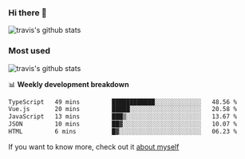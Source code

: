 ### Hi there 👋

<!--
**HondryTravis/HondryTravis** is a ✨ _special_ ✨ repository because its `README.md` (this file) appears on your GitHub profile.

Here are some ideas to get you started:

- 🔭 I’m currently working on ...
- 🌱 I’m currently learning ...
- 👯 I’m looking to collaborate on ...
- 🤔 I’m looking for help with ...
- 💬 Ask me about ...
- 📫 How to reach me: ...
- 😄 Pronouns: ...
- ⚡ Fun fact: ...
-->

![travis's github stats](https://github-readme-stats.vercel.app/api?username=HondryTravis&hide=stars)
### Most used
![travis's github stats](https://github-readme-stats.anuraghazra1.vercel.app/api/top-langs/?username=HondryTravis&layout=compact&hide_title=true)

📊 **Weekly development breakdown**

<!--START_SECTION:waka-->

```txt
TypeScript   49 mins         ████████████░░░░░░░░░░░░░   48.56 %
Vue.js       20 mins         █████░░░░░░░░░░░░░░░░░░░░   20.58 %
JavaScript   13 mins         ███▒░░░░░░░░░░░░░░░░░░░░░   13.67 %
JSON         10 mins         ██▓░░░░░░░░░░░░░░░░░░░░░░   10.07 %
HTML         6 mins          █▓░░░░░░░░░░░░░░░░░░░░░░░   06.23 %
```

<!--END_SECTION:waka-->

If you want to know more, check out it [about myself](https://hondrytravis.github.io/)
